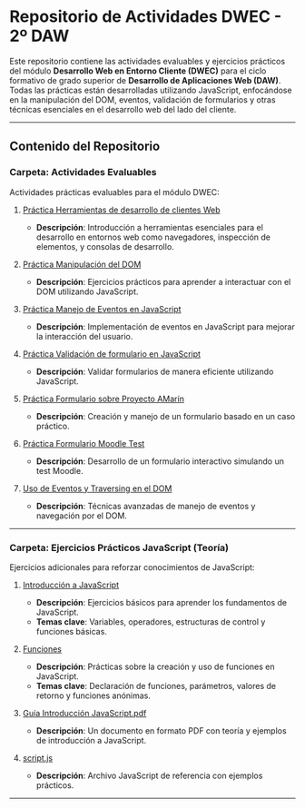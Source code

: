 # Repositorio de Actividades DWEC - 2º DAW

Este repositorio contiene las actividades evaluables y ejercicios prácticos del módulo **Desarrollo Web en Entorno Cliente (DWEC)** para el ciclo formativo de grado superior de **Desarrollo de Aplicaciones Web (DAW)**. Todas las prácticas están desarrolladas utilizando JavaScript, enfocándose en la manipulación del DOM, eventos, validación de formularios y otras técnicas esenciales en el desarrollo web del lado del cliente.

---

## Contenido del Repositorio

### Carpeta: **Actividades Evaluables**

Actividades prácticas evaluables para el módulo DWEC:

1. [Práctica Herramientas de desarrollo de clientes Web](.Actividades%20Evaluables/UD1/1Práctica%20Herramientas%20de%20desarrollo%20de%20clientes%20Web)
   - **Descripción**: Introducción a herramientas esenciales para el desarrollo en entornos web como navegadores, inspección de elementos, y consolas de desarrollo.

2. [Práctica Manipulación del DOM](.Actividades%20Evaluables/UD1/2Práctica%20Manipulación%20del%20DOM)
   - **Descripción**: Ejercicios prácticos para aprender a interactuar con el DOM utilizando JavaScript.

3. [Práctica Manejo de Eventos en JavaScript](.Actividades%20Evaluables/UD1/3Práctica%20Manejo%20de%20Eventos%20en%20JavaScript)
   - **Descripción**: Implementación de eventos en JavaScript para mejorar la interacción del usuario.

4. [Práctica Validación de formulario en JavaScript](.Actividades%20Evaluables/UD1/4Práctica%20Validación%20de%20formulario%20en%20JavaScript)
   - **Descripción**: Validar formularios de manera eficiente utilizando JavaScript.

5. [Práctica Formulario sobre Proyecto AMarín](.Actividades%20Evaluables/UD1/5Práctica%20Formulario%20sobre%20Proyecto%20AMarín)
   - **Descripción**: Creación y manejo de un formulario basado en un caso práctico.

6. [Práctica Formulario Moodle Test](.Actividades%20Evaluables/UD1/6Práctica%20Formulario%20Moodle%20Test)
   - **Descripción**: Desarrollo de un formulario interactivo simulando un test Moodle.

7. [Uso de Eventos y Traversing en el DOM](.Actividades%20Evaluables/UD1/7Uso%20de%20Eventos%20y%20traversing%20en%20el%20dom)
   - **Descripción**: Técnicas avanzadas de manejo de eventos y navegación por el DOM.

---

### Carpeta: **Ejercicios Prácticos JavaScript (Teoría)**

Ejercicios adicionales para reforzar conocimientos de JavaScript:

1. [Introducción a JavaScript](./1.%20Introducción%20a%20JavaScript)
   - **Descripción**: Ejercicios básicos para aprender los fundamentos de JavaScript.
   - **Temas clave**: Variables, operadores, estructuras de control y funciones básicas.

2. [Funciones](./3.%20Funciones)
   - **Descripción**: Prácticas sobre la creación y uso de funciones en JavaScript.
   - **Temas clave**: Declaración de funciones, parámetros, valores de retorno y funciones anónimas.

3. [Guía Introducción JavaScript.pdf](./Guía%20Introducción%20JavaScript.pdf)
   - **Descripción**: Un documento en formato PDF con teoría y ejemplos de introducción a JavaScript.

4. [script.js](./script.js)
   - **Descripción**: Archivo JavaScript de referencia con ejemplos prácticos.

---